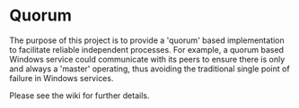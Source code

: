 # Quorum
The purpose of this project is to provide a 'quorum' based implementation to facilitate reliable independent processes. For example, a quorum based Windows service could communicate with its peers to ensure there is only and always a 'master' operating, thus avoiding the traditional single point of failure in Windows services.

Please see the wiki for further details.
